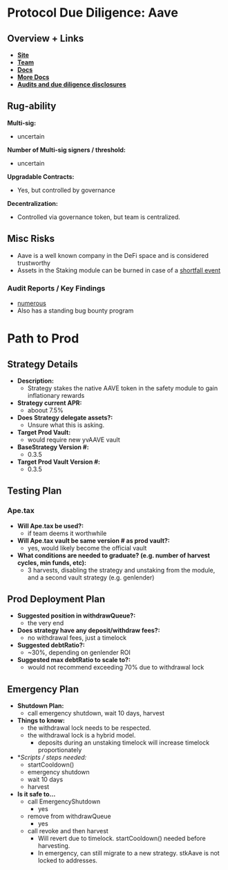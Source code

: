 # Protocol Due Diligence: Aave

## Overview + Links
- **[Site](https://app.aave.com/staking)**
- **[Team](https://aave.com/)**
- **[Docs](https://github.com/aave/aave-protocol)**
- **[More Docs](https://docs.aave.com/portal/)**
- **[Audits and due diligence disclosures](https://aave.com/security)**

## Rug-ability
**Multi-sig:**
- uncertain

**Number of Multi-sig signers / threshold:**
- uncertain
    
**Upgradable Contracts:**
- Yes, but controlled by governance

**Decentralization:**
- Controlled via governance token, but team is centralized.



## Misc Risks

- Aave is a well known company in the DeFi space and is considered trustworthy
- Assets in the Staking module can be burned in case of a [shortfall event](https://docs.aave.com/aavenomics/safety-module#shortfall-events)

### Audit Reports / Key Findings

- [numerous](https://docs.aave.com/developers/security-and-audits)
- Also has a standing bug bounty program

# Path to Prod

## Strategy Details
- **Description:**
    - Strategy stakes the native AAVE token in the safety module to gain inflationary rewards
- **Strategy current APR:**
    - aboout 7.5%
- **Does Strategy delegate assets?:**
    - Unsure what this is asking.
- **Target Prod Vault:**
    - would require new yvAAVE vault
- **BaseStrategy Version #:**
    - 0.3.5
- **Target Prod Vault Version #:**
    - 0.3.5

## Testing Plan
### Ape.tax
- **Will Ape.tax be used?:**
    - if team deems it worthwhile
- **Will Ape.tax vault be same version # as prod vault?:**
    - yes, would likely become the official vault
- **What conditions are needed to graduate? (e.g. number of harvest cycles, min funds, etc):**
    - 3 harvests, disabling the strategy and unstaking from the module, and a second vault strategy (e.g. genlender) 

## Prod Deployment Plan
- **Suggested position in withdrawQueue?:**
    - the very end
- **Does strategy have any deposit/withdraw fees?:**
    - no withdrawal fees, just a timelock
- **Suggested debtRatio?:**
    - ~30%, depending on genlender ROI
- **Suggested max debtRatio to scale to?:**
    - would not recommend exceeding 70% due to withdrawal lock

## Emergency Plan
- **Shutdown Plan:**
    - call emergency shutdown, wait 10 days, harvest
- **Things to know:**
    - the withdrawal lock needs to be respected.
    - the withdrawal lock is a hybrid model.
        - deposits during an unstaking timelock will increase timelock proportionately
- **Scripts / steps needed:*
    - startCooldown()
    - emergency shutdown
    - wait 10 days
    - harvest
- **Is it safe to...**
    - call EmergencyShutdown
        - yes
    - remove from withdrawQueue
        - yes
    - call revoke and then harvest
        - Will revert due to timelock. startCooldown() needed before harvesting.
        - In emergency, can still migrate to a new strategy. stkAave is not locked to addresses.